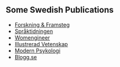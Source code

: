## Some Swedish Publications
- <a href="http://fof.se/">Forskning & Framsteg</a>
- <a href="http://spraktidningen.se/">Språktidningen</a>
- <a href="http://womengineer.org/">Womengineer</a>
- <a href="http://illvet.se/">Illustrerad Vetenskap</a>
- <a href="https://modernpsykologi.se/">Modern Psykologi</a>
- <a href="https://blogg.se/">Blogg.se</a>
